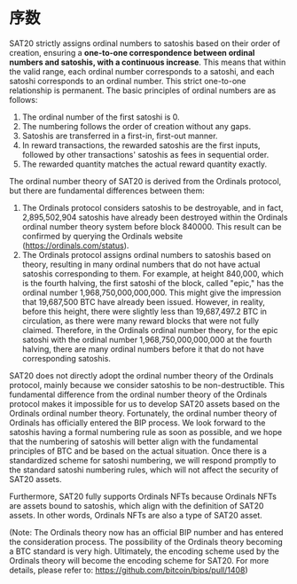 序数
====

SAT20 strictly assigns ordinal numbers to satoshis based on their order of creation, ensuring a **one-to-one correspondence between ordinal numbers and satoshis, with a continuous increase**. This means that within the valid range, each ordinal number corresponds to a satoshi, and each satoshi corresponds to an ordinal number. This strict one-to-one relationship is permanent. The basic principles of ordinal numbers are as follows:
1. The ordinal number of the first satoshi is 0.
2. The numbering follows the order of creation without any gaps.
3. Satoshis are transferred in a first-in, first-out manner.
4. In reward transactions, the rewarded satoshis are the first inputs, followed by other transactions' satoshis as fees in sequential order.
5. The rewarded quantity matches the actual reward quantity exactly.

The ordinal number theory of SAT20 is derived from the Ordinals protocol, but there are fundamental differences between them:
1. The Ordinals protocol considers satoshis to be destroyable, and in fact, 2,895,502,904 satoshis have already been destroyed within the Ordinals ordinal number theory system before block 840000. This result can be confirmed by querying the Ordinals website (https://ordinals.com/status).
2. The Ordinals protocol assigns ordinal numbers to satoshis based on theory, resulting in many ordinal numbers that do not have actual satoshis corresponding to them. For example, at height 840,000, which is the fourth halving, the first satoshi of the block, called "epic," has the ordinal number 1,968,750,000,000,000. This might give the impression that 19,687,500 BTC have already been issued. However, in reality, before this height, there were slightly less than 19,687,497.2 BTC in circulation, as there were many reward blocks that were not fully claimed. Therefore, in the Ordinals ordinal number theory, for the epic satoshi with the ordinal number 1,968,750,000,000,000 at the fourth halving, there are many ordinal numbers before it that do not have corresponding satoshis.

SAT20 does not directly adopt the ordinal number theory of the Ordinals protocol, mainly because we consider satoshis to be non-destructible. This fundamental difference from the ordinal number theory of the Ordinals protocol makes it impossible for us to develop SAT20 assets based on the Ordinals ordinal number theory. Fortunately, the ordinal number theory of Ordinals has officially entered the BIP process. We look forward to the satoshis having a formal numbering rule as soon as possible, and we hope that the numbering of satoshis will better align with the fundamental principles of BTC and be based on the actual situation. Once there is a standardized scheme for satoshi numbering, we will respond promptly to the standard satoshi numbering rules, which will not affect the security of SAT20 assets.

Furthermore, SAT20 fully supports Ordinals NFTs because Ordinals NFTs are assets bound to satoshis, which align with the definition of SAT20 assets. In other words, Ordinals NFTs are also a type of SAT20 asset.

(Note: The Ordinals theory now has an official BIP number and has entered the consideration process. The possibility of the Ordinals theory becoming a BTC standard is very high. Ultimately, the encoding scheme used by the Ordinals theory will become the encoding scheme for SAT20. For more details, please refer to: https://github.com/bitcoin/bips/pull/1408)